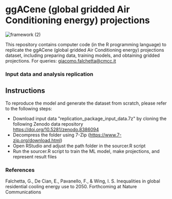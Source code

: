 # ggACene (global gridded Air Conditioning energy) projections

![framework (2)](https://github.com/giacfalk/ggACene/assets/36954873/3ffea590-b7dd-40ef-a706-b879ab5fa2c5)

This repository contains computer code (in the R programming language) to replicate the ggACene (global gridded Air Conditioning energy) projections dataset, including preparing data, training models, and obtaining gridded projections. For queries: giacomo.falchetta@cmcc.it

### Input data and analysis replication

## Instructions
To reproduce the model and generate the dataset from scratch, please refer to the following steps:
- Download input data "replication_package_input_data.7z" by cloning the following Zenodo data repository https://doi.org/10.5281/zenodo.8386094
- Decompress the folder using 7-Zip (https://www.7-zip.org/download.html)
- Open RStudio and adjust the path folder in the sourcer.R script
- Run the sourcer.R script to train the ML model, make projections, and represent result files

### References
Falchetta, G., De Cian, E., Pavanello, F., & Wing, I. S. Inequalities in global residential cooling energy use to 2050. Forthcoming at Nature Communications
